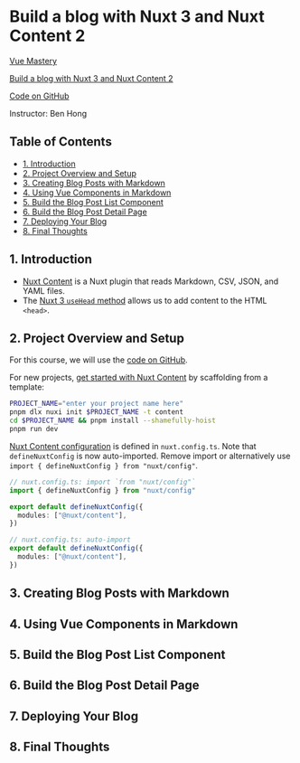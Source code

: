 # Build a blog with Nuxt 3 and Nuxt Content 2

[Vue Mastery](https://www.vuemastery.com)

[Build a blog with Nuxt 3 and Nuxt Content 2](https://www.vuemastery.com/courses/build-a-blog-nuxt3-content)

[Code on GitHub](https://github.com/Code-Pop/build-a-blog-with-nuxt-3-and-nuxt-content-v2)

Instructor: Ben Hong

## Table of Contents <!-- omit in toc -->

- [1. Introduction](#1-introduction)
- [2. Project Overview and Setup](#2-project-overview-and-setup)
- [3. Creating Blog Posts with Markdown](#3-creating-blog-posts-with-markdown)
- [4. Using Vue Components in Markdown](#4-using-vue-components-in-markdown)
- [5. Build the Blog Post List Component](#5-build-the-blog-post-list-component)
- [6. Build the Blog Post Detail Page](#6-build-the-blog-post-detail-page)
- [7. Deploying Your Blog](#7-deploying-your-blog)
- [8. Final Thoughts](#8-final-thoughts)

## 1. Introduction

- [Nuxt Content](https://content.nuxtjs.org/) is a Nuxt plugin that reads Markdown, CSV, JSON, and YAML files.
- The [Nuxt 3 `useHead` method](https://v3.nuxtjs.org/api/composables/use-head) allows us to add content to the HTML `<head>`.

## 2. Project Overview and Setup

For this course, we will use the [code on GitHub](https://github.com/Code-Pop/build-a-blog-with-nuxt-3-and-nuxt-content-v2).

For new projects, [get started with Nuxt Content](https://content.nuxtjs.org/get-started) by scaffolding from a template:

```sh
PROJECT_NAME="enter your project name here"
pnpm dlx nuxi init $PROJECT_NAME -t content
cd $PROJECT_NAME && pnpm install --shamefully-hoist
pnpm run dev
```

[Nuxt Content configuration](https://content.nuxtjs.org/api/configuration) is defined in `nuxt.config.ts`. Note that `defineNuxtConfig` is now auto-imported. Remove import or alternatively use `import { defineNuxtConfig } from "nuxt/config"`.

```ts
// nuxt.config.ts: import `from "nuxt/config"`
import { defineNuxtConfig } from "nuxt/config"

export default defineNuxtConfig({
  modules: ["@nuxt/content"],
})
```

```ts
// nuxt.config.ts: auto-import
export default defineNuxtConfig({
  modules: ["@nuxt/content"],
})
```

## 3. Creating Blog Posts with Markdown

## 4. Using Vue Components in Markdown

## 5. Build the Blog Post List Component

## 6. Build the Blog Post Detail Page

## 7. Deploying Your Blog

## 8. Final Thoughts
